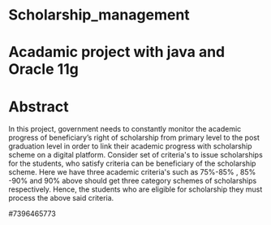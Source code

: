 # Scholarship_management

# Acadamic project with java and Oracle 11g

# Abstract
In this project, government needs to constantly monitor the academic progress of beneficiary’s right of scholarship from primary level to the post graduation level in order to link their academic progress with scholarship scheme on a digital platform. Consider set of criteria's to issue scholarships for the students, who satisfy criteria can be beneficiary of the scholarship scheme. Here we have three academic criteria's such as 75%-85% , 85% -90% and 90% above should get three category schemes of scholarships respectively. Hence, the students who are eligible for scholarship they  must process the above said criteria.

#7396465773
